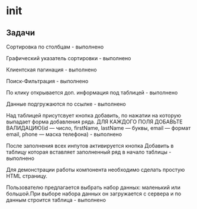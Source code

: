 # init

## Задачи

Сортировка по столбцам - выполнено

Графический указатель сортировки - выполнено

Клиентская пагинация - выполнено

Поиск-Фильтрация - выполнено

По клику открывается доп. информация под таблицей - выполнено

Данные подгружаются по ссылке - выполнено

Над таблицей присутсвует кнопка добавить, по нажатии на которую выпадает форма добавления ряда. ДЛЯ КАЖДОГО ПОЛЯ ДОБАВЬТЕ ВАЛИДАЦИЮ(id — число, firstName, lastName — буквы, email — формат email, phone — маска телефона) - выполнено

После заполнения всех инпутов активируется кнопка Добавить в таблицу которая вставляет заполненный ряд в начало таблицы - выполнено

Для демонстрации работы компонента необходимо сделать простую HTML страницу.

Пользователю предлагается выбрать набор данных: маленький или большой.При выборе набора данных он загружается с сервера и по данным строится таблица - выполнено
